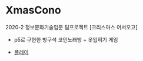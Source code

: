 # XmasCono
2020-2 정보문화기술입문 팀프로젝트 [크리스마스 어서오고]

* p5로 구현한 방구석 코인노래방 + 옷입히기 게임

* [플레이](https://editor.p5js.org/prrsh22/present/2Ya41a_US)
